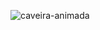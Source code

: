 ![caveira-animada](https://github.com/user-attachments/assets/9373f87f-aa81-4117-94ca-9c930b63ea1b)
